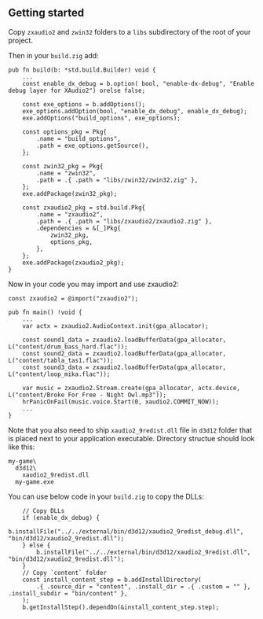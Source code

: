 ## Getting started

Copy `zxaudio2` and `zwin32` folders to a `libs` subdirectory of the root of your project.

Then in your `build.zig` add:

```zig
pub fn build(b: *std.build.Builder) void {
    ...
    const enable_dx_debug = b.option( bool, "enable-dx-debug", "Enable debug layer for XAudio2") orelse false;

    const exe_options = b.addOptions();
    exe_options.addOption(bool, "enable_dx_debug", enable_dx_debug);
    exe.addOptions("build_options", exe_options);

    const options_pkg = Pkg{
        .name = "build_options",
        .path = exe_options.getSource(),
    };

    const zwin32_pkg = Pkg{
        .name = "zwin32",
        .path = .{ .path = "libs/zwin32/zwin32.zig" },
    };
    exe.addPackage(zwin32_pkg);

    const zxaudio2_pkg = std.build.Pkg{
        .name = "zxaudio2",
        .path = .{ .path = "libs/zxaudio2/zxaudio2.zig" },
        .dependencies = &[_]Pkg{
            zwin32_pkg,
            options_pkg,
        },
    };
    exe.addPackage(zxaudio2_pkg);
}
```

Now in your code you may import and use zxaudio2:

```zig
const zxaudio2 = @import("zxaudio2");

pub fn main() !void {
    ...
    var actx = zxaudio2.AudioContext.init(gpa_allocator);

    const sound1_data = zxaudio2.loadBufferData(gpa_allocator, L("content/drum_bass_hard.flac"));
    const sound2_data = zxaudio2.loadBufferData(gpa_allocator, L("content/tabla_tas1.flac"));
    const sound3_data = zxaudio2.loadBufferData(gpa_allocator, L("content/loop_mika.flac"));

    var music = zxaudio2.Stream.create(gpa_allocator, actx.device, L("content/Broke For Free - Night Owl.mp3"));
    hrPanicOnFail(music.voice.Start(0, xaudio2.COMMIT_NOW));
    ...
}
```

Note that you also need to ship `xaudio2_9redist.dll` file in `d3d12` folder that is placed next to your application executable. Directory structue should look like this:

```
my-game\
  d3d12\
    xaudio2_9redist.dll
  my-game.exe
```

You can use below code in your `build.zig` to copy the DLLs:

```zig
    // Copy DLLs
    if (enable_dx_debug) {
        b.installFile("../../external/bin/d3d12/xaudio2_9redist_debug.dll", "bin/d3d12/xaudio2_9redist.dll");
    } else {
        b.installFile("../../external/bin/d3d12/xaudio2_9redist.dll", "bin/d3d12/xaudio2_9redist.dll");
    }
    // Copy `content` folder
    const install_content_step = b.addInstallDirectory(
        .{ .source_dir = "content", .install_dir = .{ .custom = "" }, .install_subdir = "bin/content" },
    );
    b.getInstallStep().dependOn(&install_content_step.step);
```
